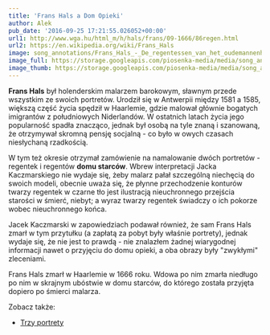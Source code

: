 ```yaml
---
title: 'Frans Hals a Dom Opieki'
author: Alek
pub_date: '2016-09-25 17:21:55.026052+00:00'
url1: http://www.wga.hu/html_m/h/hals/frans/09-1666/86regen.html
url2: https://en.wikipedia.org/wiki/Frans_Hals
image: song_annotations/Frans_Hals_-_De_regentessen_van_het_oudemannenhuis.jpg
image_full: https://storage.googleapis.com/piosenka-media/media/song_annotations/Frans_Hals_-_De_regentessen_van_het_oudemannenhuis.jpg
image_thumb: https://storage.googleapis.com/piosenka-media/media/song_annotations/Frans_Hals_-_De_regentessen_van_het_oudemannenhuis.jpg.0x300_q85_upscale.jpg
---
```


**Frans Hals** był holenderskim malarzem barokowym, sławnym przede wszystkim ze swoich portretów. Urodził się w Antwerpii między 1581 a 1585, większą część życia spędził w Haarlemie, gdzie malował głównie bogatych imigrantów z południowych Niderlandów. W ostatnich latach życia jego popularność spadła znacząco, jednak był osobą na tyle znaną i szanowaną, że otrzymywał skromną pensję socjalną \- co było w owych czasach niesłychaną rzadkością.

W tym też okresie otrzymał zamówienie na namalowanie dwóch portretów \- regentek i regentów **domu starców**. Wbrew interpretacji Jacka Kaczmarskiego nie wydaje się, żeby malarz pałał szczególną niechęcią do swoich modeli, obecnie uważa się, że płynne przechodzenie konturów twarzy regentek w czarne tło jest ilustracją nieuchronnego przejścia starości w śmierć, niebyt; a wyraz twarzy regentek świadczy o ich pokorze wobec nieuchronnego końca.

Jacek Kaczmarski w zapowiedziach podawał również, że sam Frans Hals zmarł w tym przytułku \(a zapłatą za pobyt były właśnie portrety\), jednak wydaje się, że nie jest to prawdą \- nie znalazłem żadnej wiarygodnej informacji nawet o przyjęciu do domu opieki, a oba obrazy były "zwykłymi" zleceniami.

Frans Hals zmarł w Haarlemie w 1666 roku. Wdowa po nim zmarła niedługo po nim w skrajnym ubóstwie w domu starców, do którego została przyjęta dopiero po śmierci malarza.

Zobacz także:

- [Trzy portrety](https://www.piosenkaztekstem.pl/opracowanie/jacek\-kaczmarski\-trzy\-portrety/)